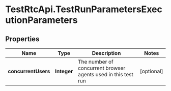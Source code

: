 # TestRtcApi.TestRunParametersExecutionParameters

## Properties
Name | Type | Description | Notes
------------ | ------------- | ------------- | -------------
**concurrentUsers** | **Integer** | The number of concurrent browser agents used in this test run | [optional] 



